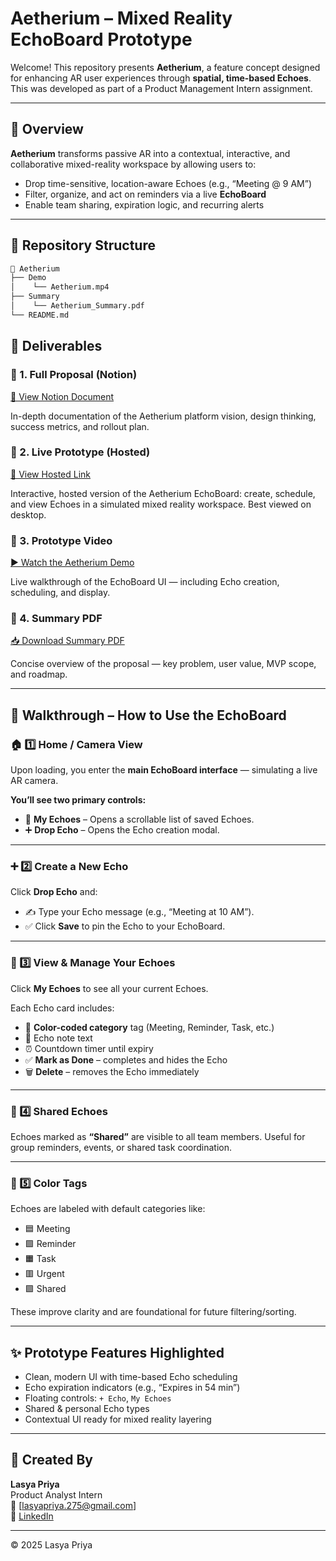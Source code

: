 # Aetherium – Mixed Reality EchoBoard Prototype

Welcome! This repository presents **Aetherium**, a feature concept designed for enhancing AR user experiences through **spatial, time-based Echoes**. This was developed as part of a Product Management Intern assignment.

---

## 🧠 Overview

**Aetherium** transforms passive AR into a contextual, interactive, and collaborative mixed-reality workspace by allowing users to:

- Drop time-sensitive, location-aware Echoes (e.g., “Meeting @ 9 AM”)
- Filter, organize, and act on reminders via a live **EchoBoard**
- Enable team sharing, expiration logic, and recurring alerts

---
## 📁 Repository Structure
```bash
📁 Aetherium
├── Demo
│    └── Aetherium.mp4
├── Summary
│    └── Aetherium_Summary.pdf
└── README.md
```
## 📎 Deliverables

### 🧾 1. Full Proposal (Notion)  
[🔗 View Notion Document](https://coherent-dugout-3c4.notion.site/Feature-Platform-Proposal-Aetherium-The-Living-World-Engine-1ff7279ab99a80928648eab3b21c0c9f)

In-depth documentation of the Aetherium platform vision, design thinking, success metrics, and rollout plan.

### 🧾 2. Live Prototype (Hosted)
[🔗 View Hosted Link](https://echo-verse-board.lovable.app/)

Interactive, hosted version of the Aetherium EchoBoard: create, schedule, and view Echoes in a simulated mixed reality workspace. Best viewed on desktop.

### 🎥 3. Prototype Video  
[▶️ Watch the Aetherium Demo](Demo/Atherium.mp4)

Live walkthrough of the EchoBoard UI — including Echo creation, scheduling, and display.

### 📄 4. Summary PDF  
[📥 Download Summary PDF](Summary/Aetherium_Summary.pdf)

Concise overview of the proposal — key problem, user value, MVP scope, and roadmap.

---

## 🧭 Walkthrough – How to Use the EchoBoard

### 🏠 1️⃣ Home / Camera View
Upon loading, you enter the **main EchoBoard interface** — simulating a live AR camera.

**You’ll see two primary controls:**
- 📍 **My Echoes** – Opens a scrollable list of saved Echoes.
- ➕ **Drop Echo** – Opens the Echo creation modal.

---

### ➕ 2️⃣ Create a New Echo
Click **Drop Echo** and:
- ✍️ Type your Echo message (e.g., “Meeting at 10 AM”).
- ✅ Click **Save** to pin the Echo to your EchoBoard.

---

### 📄 3️⃣ View & Manage Your Echoes
Click **My Echoes** to see all your current Echoes.

Each Echo card includes:
- 🎨 **Color-coded category** tag (Meeting, Reminder, Task, etc.)
- 🧾 Echo note text
- ⏰ Countdown timer until expiry
- ✅ **Mark as Done** – completes and hides the Echo
- 🗑 **Delete** – removes the Echo immediately

---

### 👥 4️⃣ Shared Echoes
Echoes marked as **“Shared”** are visible to all team members.
Useful for group reminders, events, or shared task coordination.

---

### 🎨 5️⃣ Color Tags
Echoes are labeled with default categories like:
- 🟦 Meeting
- 🟩 Reminder
- 🟧 Task
- 🟥 Urgent
- 🟪 Shared

These improve clarity and are foundational for future filtering/sorting.

---


## ✨ Prototype Features Highlighted

- Clean, modern UI with time-based Echo scheduling
- Echo expiration indicators (e.g., “Expires in 54 min”)
- Floating controls: `+ Echo`, `My Echoes`
- Shared & personal Echo types
- Contextual UI ready for mixed reality layering

---

## 👤 Created By

**Lasya Priya**  
Product Analyst Intern  
📧 [lasyapriya.275@gmail.com]  
🔗 [LinkedIn](https://www.linkedin.com/in/mohanalasyapriya/)

---

© 2025 Lasya Priya
